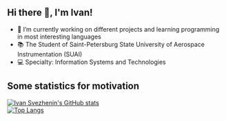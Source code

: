 ## Hi there 👋, I'm Ivan!
- 🔭 I’m currently working on different projects and learning programming in most interesting languages
- 📚 The Student of Saint-Petersburg State University of Aerospace Instrumentation (SUAI)
- 💻 Specialty: Information Systems and Technologies
<!--
**BobbyGoop/BobbyGoop** is a ✨ _special_ ✨ repository because its `README.md` (this file) appears on your GitHub profile.

Here are some ideas to get you started:

- 🔭 I’m currently working on ...
- 🌱 I’m currently learning ...
- 👯 I’m looking to collaborate on ...
- 🤔 I’m looking for help with ...
- 💬 Ask me about ...
- 📫 How to reach me: ...
- 😄 Pronouns: ...
- ⚡ Fun fact: ...
-->

## Some statistics for motivation
[![Ivan Svezhenin's GitHub stats](https://github-readme-stats.vercel.app/api?username=BobbyGoop)](https://github.com/anuraghazra/github-readme-stats)
<br />
[![Top Langs](https://github-readme-stats.vercel.app/api/top-langs/?username=BobbyGoop&langs_count=8)](https://github.com/anuraghazra/github-readme-stats)

<br />
